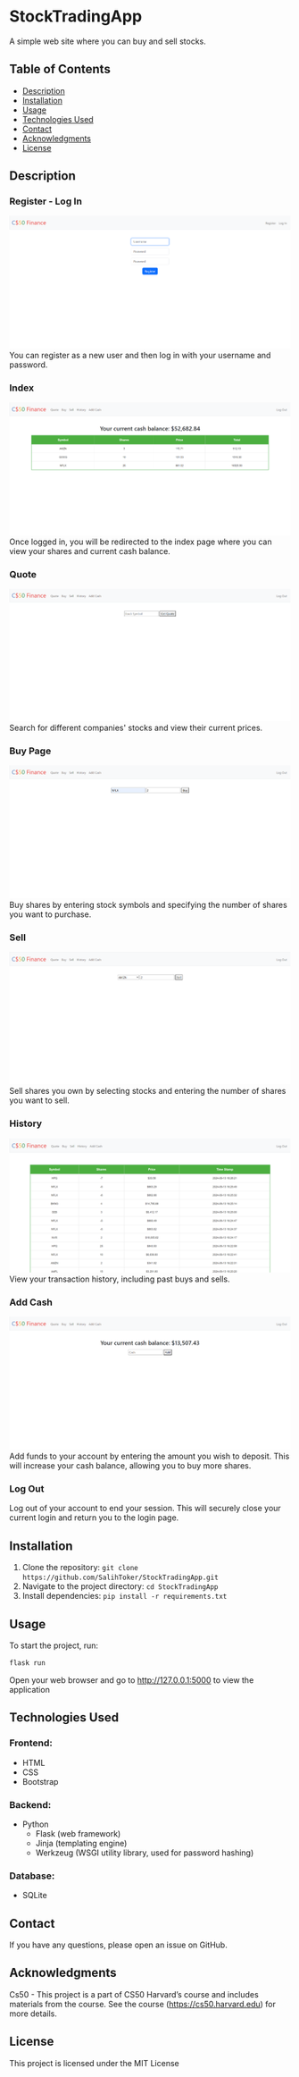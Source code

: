 # StockTradingApp

A simple web site where you can buy and sell stocks.

## Table of Contents
- [Description](#description)
- [Installation](#installation)
- [Usage](#usage)
- [Technologies Used](#TechnologiesUsed)
- [Contact](#contact)
- [Acknowledgments](#acknowledgments)
- [License](#license)


## Description

### Register - Log In
![](Readme_Files/register.png)
You can register as a new user and then log in with your username and password.
### Index
![](Readme_Files/index.png)
Once logged in, you will be redirected to the index page where you can view your shares and current cash balance.
### Quote
![](Readme_Files/quote.png)
Search for different companies' stocks and view their current prices.
### Buy Page
![](Readme_Files/buy.png)
Buy shares by entering stock symbols and specifying the number of shares you want to purchase.
### Sell
![](Readme_Files/sell.png)
Sell shares you own by selecting stocks and entering the number of shares you want to sell.
### History
![](Readme_Files/history.png)
View your transaction history, including past buys and sells.
### Add Cash
![](Readme_Files/addcash.png)
Add funds to your account by entering the amount you wish to deposit. This will increase your cash balance, allowing you to buy more shares.
### Log Out
Log out of your account to end your session. This will securely close your current login and return you to the login page.

## Installation

1. Clone the repository: `git clone https://github.com/SalihToker/StockTradingApp.git`
2. Navigate to the project directory: `cd StockTradingApp`
3. Install dependencies: `pip install -r requirements.txt`

## Usage

To start the project, run:

```bash
flask run
```
Open your web browser and go to http://127.0.0.1:5000 to view the application

## Technologies Used

### Frontend:
- HTML
- CSS
- Bootstrap

### Backend:
- Python
  - Flask (web framework)
  - Jinja (templating engine)
  - Werkzeug (WSGI utility library, used for password hashing)

### Database:
- SQLite

## Contact
If you have any questions, please open an issue on GitHub.

## Acknowledgments
Cs50 - This project is a part of CS50 Harvard’s course and includes materials from the course. See the course (https://cs50.harvard.edu) for more details.

## License
This project is licensed under the MIT License



